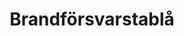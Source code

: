 ---
title: 'Brandförsvarstablå'
symbol_image: '/images/symbols/kr/54.svg'
weight: 54
card: true
card_color: 'bg-symbol-red'
---